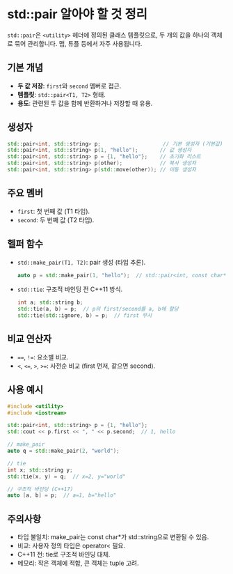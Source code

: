 # std::pair 알아야 할 것 정리

`std::pair`은 `<utility>` 헤더에 정의된 클래스 템플릿으로, 두 개의 값을 하나의 객체로 묶어 관리합니다. 맵, 튜플 등에서 자주 사용됩니다.

## 기본 개념
- **두 값 저장**: `first`와 `second` 멤버로 접근.
- **템플릿**: `std::pair<T1, T2>` 형태.
- **용도**: 관련된 두 값을 함께 반환하거나 저장할 때 유용.

## 생성자
```cpp
std::pair<int, std::string> p;                    // 기본 생성자 (기본값)
std::pair<int, std::string> p(1, "hello");       // 값 생성자
std::pair<int, std::string> p = {1, "hello"};    // 초기화 리스트
std::pair<int, std::string> p(other);            // 복사 생성자
std::pair<int, std::string> p(std::move(other)); // 이동 생성자
```

## 주요 멤버
- `first`: 첫 번째 값 (T1 타입).
- `second`: 두 번째 값 (T2 타입).

## 헬퍼 함수
- `std::make_pair(T1, T2)`: pair 생성 (타입 추론).
  ```cpp
  auto p = std::make_pair(1, "hello");  // std::pair<int, const char*>
  ```
- `std::tie`: 구조적 바인딩 전 C++11 방식.
  ```cpp
  int a; std::string b;
  std::tie(a, b) = p;  // p의 first/second를 a, b에 할당
  std::tie(std::ignore, b) = p;  // first 무시
  ```

## 비교 연산자
- `==`, `!=`: 요소별 비교.
- `<`, `<=`, `>`, `>=`: 사전순 비교 (first 먼저, 같으면 second).

## 사용 예시
```cpp
#include <utility>
#include <iostream>

std::pair<int, std::string> p = {1, "hello"};
std::cout << p.first << ", " << p.second;  // 1, hello

// make_pair
auto q = std::make_pair(2, "world");

// tie
int x; std::string y;
std::tie(x, y) = q;  // x=2, y="world"

// 구조적 바인딩 (C++17)
auto [a, b] = p;  // a=1, b="hello"
```

## 주의사항
- 타입 불일치: make_pair는 const char*가 std::string으로 변환될 수 있음.
- 비교: 사용자 정의 타입은 operator< 필요.
- C++11 전: tie로 구조적 바인딩 대체.
- 메모리: 작은 객체에 적합, 큰 객체는 tuple 고려.